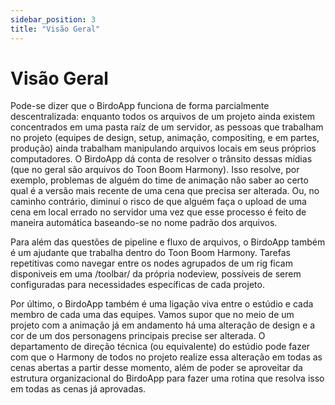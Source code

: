 ```yaml
---
sidebar_position: 3
title: "Visão Geral"
---
```


# Visão Geral

Pode-se dizer que o BirdoApp funciona de forma parcialmente descentralizada: enquanto todos os arquivos de um projeto ainda existem concentrados em uma pasta raíz de um servidor, as pessoas que trabalham no projeto (equipes de design, setup, animação, compositing, e em partes, produção) ainda trabalham manipulando arquivos locais em seus próprios computadores. O BirdoApp dá conta de resolver o trânsito dessas mídias (que no geral são arquivos do Toon Boom Harmony). Isso resolve, por exemplo, problemas de alguém do time de animação não saber ao certo qual é a versão mais recente de uma cena que precisa ser alterada. Ou, no caminho contrário, diminuí o risco de que alguém faça o upload de uma cena em local errado no servidor uma vez que esse processo é feito de maneira automática baseando-se no nome padrão dos arquivos.

Para além das questões de pipeline e fluxo de arquivos, o BirdoApp também é um ajudante que trabalha dentro do Toon Boom Harmony. Tarefas repetitivas como navegar entre os nodes agrupados de um rig ficam disponiveis em uma /toolbar/ da própria nodeview, possíveis de serem configuradas para necessidades específicas de cada projeto.

Por último, o BirdoApp também é uma ligação viva entre o estúdio e cada membro de cada uma das equipes. Vamos supor que no meio de um projeto com a animação já em andamento há uma alteração de design e a cor de um dos personagens principais precise ser alterada. O departamento de direção técnica (ou equivalente) do estúdio pode fazer com que o Harmony de todos no projeto realize essa alteração em todas as cenas abertas a partir desse momento, além de poder se aproveitar da estrutura organizacional do BirdoApp para fazer uma rotina que resolva isso em todas as cenas já aprovadas.
